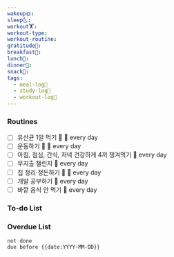 ```yaml
---
wakeup🌞: 
sleep🌜: 
workout🏋️: 
workout-type: 
workout-routine: 
gratitude🙏: 
breakfast🍳: 
lunch🍚: 
dinner🥗: 
snack🍬: 
tags:
  - meal-log📝
  - study-log📓
  - workout-log💪
---
```

### Routines
- [ ] 유산균 1알 먹기 🔼 🔁 every day 
- [ ] 운동하기 🔼 🔁 every day 
- [ ] 아침, 점심, 간식, 저녁 건강하게 4끼 챙겨먹기 🔁 every day 
- [ ] 무지출 챌린지 🔁 every day 
- [ ] 집 정리·정돈하기 🔼 🔁 every day 
- [ ] 개발 공부하기 🔁 every day 
- [ ] 바깥 음식 안 먹기 🔁 every day 

### To-do List 


### Overdue List
```tasks
not done
due before {{date:YYYY-MM-DD}}
```

